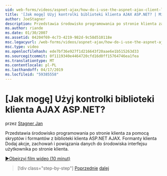 ```yaml
---
uid: web-forms/videos/aspnet-ajax/how-do-i-use-the-aspnet-ajax-client-library-controls
title: '[Jak mogę] Użyj kontrolki biblioteki klienta AJAX ASP.NET? | Microsoft Docs'
author: JoeStagner
description: Przedstawia środowisko programowania po stronie klienta za pomocą skryptów i formantów z biblioteki klienta ASP.NET AJAX. Formanty klienta Dodawanie akcji, behavio...
ms.author: riande
ms.date: 01/30/2007
ms.assetid: 04204f69-4c73-4219-982d-9c58d510118e
msc.legacyurl: /web-forms/videos/aspnet-ajax/how-do-i-use-the-aspnet-ajax-client-library-controls
msc.type: video
ms.openlocfilehash: ede7bf36e927f1d216643f20aae6e1b515263d33
ms.sourcegitcommit: 0f1119340e4464720cfd16d0ff15764746ea1fea
ms.translationtype: MT
ms.contentlocale: pl-PL
ms.lasthandoff: 04/17/2019
ms.locfileid: "59385558"
---
```

# <a name="how-do-i-use-the-aspnet-ajax-client-library-controls"></a>[Jak mogę] Użyj kontrolki biblioteki klienta AJAX ASP.NET?

przez [Stagner Jan](https://github.com/JoeStagner)

Przedstawia środowisko programowania po stronie klienta za pomocą skryptów i formantów z biblioteki klienta ASP.NET AJAX. Formanty klienta Dodaj akcje, zachowań i powiązania danych do środowiska interfejsu użytkownika po stronie klienta.

[&#9654;Obejrzyj film wideo (10 minut)](https://channel9.msdn.com/Blogs/ASP-NET-Site-Videos/how-do-i-use-the-aspnet-ajax-client-library-controls)

> [!div class="step-by-step"]
> [Poprzednie](how-do-i-aspnet-ajax-enable-an-existing-web-service.md)
> [dalej](how-do-i-use-an-aspnet-ajax-scriptmanagerproxy.md)

